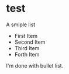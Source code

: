 # test

A smiple list
 - First Item
 - Second Item
 - Third Item
 - Forth Item
 
I'm done with bullet list.
